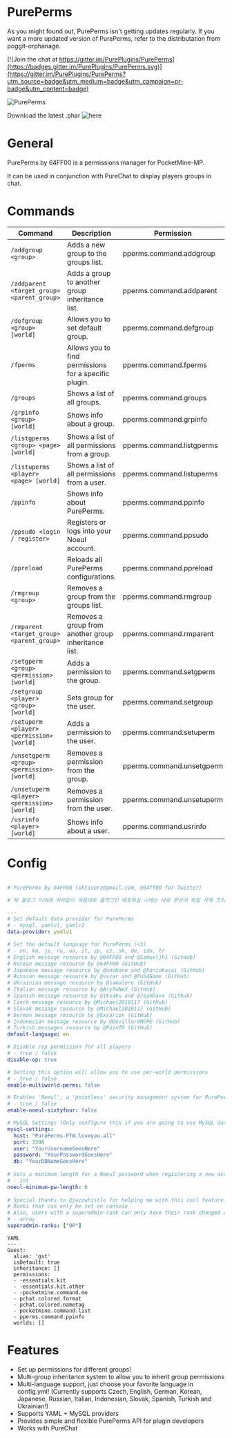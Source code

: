 # PurePerms

As you might found out, PurePerms isn't getting updates regularly. If you want a more updated version of PurePerms, refer to the distributation from poggit-orphanage.

[![Join the chat at https://gitter.im/PurePlugins/PurePerms](https://badges.gitter.im/PurePlugins/PurePerms.svg)](https://gitter.im/PurePlugins/PurePerms?utm_source=badge&utm_medium=badge&utm_campaign=pr-badge&utm_content=badge)

![PurePerms](https://raw.githubusercontent.com/PurePlugins/PurePerms/master/PurePerms.png)

Download the latest .phar ![here](https://github.com/PurePlugins/PurePerms/releases/download/v1.4.0/PurePerms_v1.4.0-INDEV.phar)

# General

PurePerms by 64FF00 is a permissions manager for PocketMine-MP. 

It can be used in conjunction with PureChat to display players groups in chat.

# Commands

Command | Description | Permission
--- | --- | ---
`/addgroup <group>` | Adds a new group to the groups list. | pperms.command.addgroup
`/addparent <target_group> <parent_group>` | Adds a group to another group inheritance list. | pperms.command.addparent
`/defgroup <group> [world]` | Allows you to set default group. | pperms.command.defgroup
`/fperms` | Allows you to find permissions for a specific plugin. | pperms.command.fperms
`/groups` | Shows a list of all groups. | pperms.command.groups
`/grpinfo <group> [world]` | Shows info about a group. | pperms.command.grpinfo
`/listgperms <group> <page> [world]` | Shows a list of all permissions from a group. | pperms.command.listgperms
`/listuperms <player> <page> [world]` | Shows a list of all permissions from a user. | pperms.command.listuperms
`/ppinfo` | Shows info about PurePerms. | pperms.command.ppinfo
`/ppsudo <login / register>` | Registers or logs into your Noeul account. | pperms.command.ppsudo
`/ppreload` | Reloads all PurePerms configurations. | pperms.command.ppreload
`/rmgroup <group>` | Removes a group from the groups list. | pperms.command.rmgroup
`/rmparent <target_group> <parent_group>` | Removes a group from another group inheritance list. | pperms.command.rmparent
`/setgperm <group> <permission> [world]` | Adds a permission to the group. | pperms.command.setgperm
`/setgroup <player> <group> [world]` | Sets group for the user. | pperms.command.setgroup
`/setuperm <player> <permission> [world]` | Adds a permission to the user. | pperms.command.setuperm
`/unsetgperm <group> <permission> [world]` | Removes a permission from the group. | pperms.command.unsetgperm
`/unsetuperm <player> <permission> [world]` | Removes a permission from the user. | pperms.command.unsetuperm
`/usrinfo <player> [world]` | Shows info about a user. | pperms.command.usrinfo

# Config

``` YAML

# PurePerms by 64FF00 (xktiverz@gmail.com, @64ff00 for Twitter)

# 제 블로그 이외에 허락없이 마음대로 플러그인 배포하실 시에는 바로 한국어 파일 삭제 조치하고 공유 중단합니다

---
# Set default data provider for PurePerms
# - mysql, yamlv1, yamlv2
data-provider: yamlv1

# Set the default language for PurePerms (<3)
# - en, ko, jp, ru, ua, it, sp, cz, sk, de, idn, tr
# English message resource by @64FF00 and @Samueljh1 (GitHub)
# Korean message resource by @64FF00 (GitHub)
# Japanese message resource by @onebone and @haniokasai (GitHub)
# Russian message resource by @vvzar and @Pub4Game (GitHub)
# Ukrainian message resource by @samalero (GitHub)
# Italian message resource by @AryToNeX (GitHub)
# Spanish message resource by @iksaku and @JoahDave (Github) 
# Czech message resource by @Michael2010117 (GitHub)
# Slovak message resource by @Michael2010117 (GitHub)
# German message resource by @Exxarion (GitHub)
# Indonesian message resource by @DevillordMCPE (GitHub)
# Turkish messages resource by @PainTR (GitHub)
default-language: en

# Disable /op permission for all players
# - true / false
disable-op: true

# Setting this option will allow you to use per-world permissions
# - true / false
enable-multiworld-perms: false

# Enables 'Noeul', a 'pointless' security management system for PurePerms
# - true / false
enable-noeul-sixtyfour: false

# MySQL Settings (Only configure this if you are going to use MySQL data provider)
mysql-settings:
  host: "PurePerms-FTW.loveyou.all"
  port: 3306
  user: "YourUsernameGoesHere"
  password: "YourPasswordGoesHere"
  db: "YourDBNameGoesHere"
  
# Sets a minimum length for a Noeul password when registering a new account
# - int  
noeul-minimum-pw-length: 6
  
# Special thanks to @jazzwhistle for helping me with this cool feature! #JAZZWHISTLE-FTW
# Ranks that can only be set on console
# Also, users with a superadmin-rank can only have their rank changed on console
# - array
superadmin-ranks: ["OP"]
```

```
YAML
---
Guest:
  alias: 'gst'
  isDefault: true
  inheritance: []
  permissions:
  - -essentials.kit
  - -essentials.kit.other
  - -pocketmine.command.me
  - pchat.colored.format
  - pchat.colored.nametag
  - pocketmine.command.list
  - pperms.command.ppinfo
  worlds: []
```

# Features

- Set up permissions for different groups!
- Multi-group inheritance system to allow you to inherit group permissions
- Multi-language support, just choose your favorite language in config.yml! (Currently supports Czech, English, German, Korean, Japanese, Russian, Italian, Indonesian, Slovak, Spanish, Turkish and Ukrainian!)
- Supports YAML + MySQL providers
- Provides simple and flexible PurePerms API for plugin developers
- Works with PureChat
